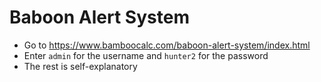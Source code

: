 # Baboon Alert System
* Go to https://www.bamboocalc.com/baboon-alert-system/index.html
* Enter ```admin``` for the username and ```hunter2``` for the password
* The rest is self-explanatory
